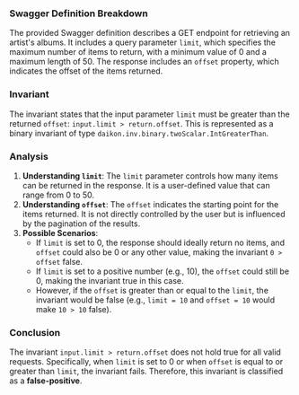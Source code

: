 ### Swagger Definition Breakdown
The provided Swagger definition describes a GET endpoint for retrieving an artist's albums. It includes a query parameter `limit`, which specifies the maximum number of items to return, with a minimum value of 0 and a maximum length of 50. The response includes an `offset` property, which indicates the offset of the items returned.

### Invariant
The invariant states that the input parameter `limit` must be greater than the returned `offset`: `input.limit > return.offset`. This is represented as a binary invariant of type `daikon.inv.binary.twoScalar.IntGreaterThan`.

### Analysis
1. **Understanding `limit`**: The `limit` parameter controls how many items can be returned in the response. It is a user-defined value that can range from 0 to 50.
2. **Understanding `offset`**: The `offset` indicates the starting point for the items returned. It is not directly controlled by the user but is influenced by the pagination of the results.
3. **Possible Scenarios**: 
   - If `limit` is set to 0, the response should ideally return no items, and `offset` could also be 0 or any other value, making the invariant `0 > offset` false.
   - If `limit` is set to a positive number (e.g., 10), the `offset` could still be 0, making the invariant true in this case.
   - However, if the `offset` is greater than or equal to the `limit`, the invariant would be false (e.g., `limit = 10` and `offset = 10` would make `10 > 10` false).

### Conclusion
The invariant `input.limit > return.offset` does not hold true for all valid requests. Specifically, when `limit` is set to 0 or when `offset` is equal to or greater than `limit`, the invariant fails. Therefore, this invariant is classified as a **false-positive**.
